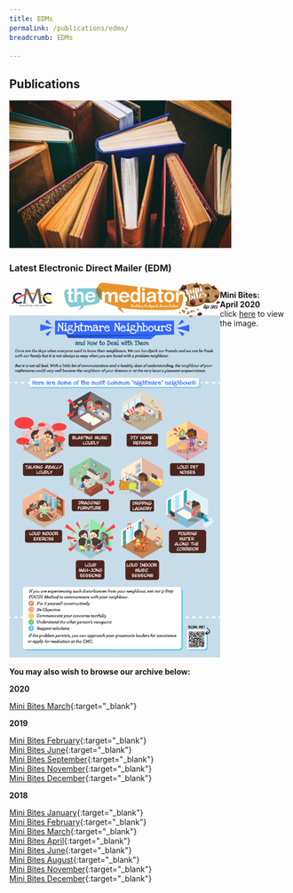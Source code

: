 ```yaml
---
title: EDMs
permalink: /publications/edms/
breadcrumb: EDMs

---
```



<style>
  .image {width: 400px;}
  .image img {max-width: 100%;}
  .flex-container {display: flex;}
  .flex-container .flex-box a .img {width: 400px;}
</style>

## Publications

<div class="image"><img src="/images/1504172802236.jpg/" title="Publications" alt="Publications" style="width:600px"></div>

### Latest Electronic Direct Mailer (EDM)


<div class="flex-container">
  <div class="flex-box">
    <a href="/images/EDM-Nightmare-Neighbours.png/"> <img src="/images/EDM-Nightmare-Neighbours.png/" title="Latest EDMs" alt="Latest EDMs"></a>
  </div>
  <div class="flex-box">
       <p><b>Mini Bites:<br>April 2020</b><br>click <a href="/images/EDM-Nightmare-Neighbours.png/" target="_blank">here</a> to view the image.</p>
  </div>
</div>

**You may also wish to browse our archive below:**

**2020**

[Mini Bites March](/images/EDM-FOCUS-MARCH2020.png/){:target="_blank"}<br>

**2019**

[Mini Bites February](/images/EDM_Dispute_Social_Media.png/){:target="_blank"}<br>
[Mini Bites June](/images/June-EDM-2019-Special-Needs.png/){:target="_blank"}<br>
[Mini Bites September](/images/Let's_All_Be_Professional.png/){:target="_blank"}<br>
[Mini Bites November](/images/MACAD2019.png/){:target="_blank"}<br>
[Mini Bites December](/images/EDM-Holiday-Greetings-2019.png/){:target="_blank"}<br>

**2018**

[Mini Bites January](/images/EDM-Noisy_Neighbour.png/){:target="_blank"}<br>
[Mini Bites February](/images/EDM-Family_Care_Elderly_Parents.png/){:target="_blank"}<br>
[Mini Bites March](/images/EDM-Landlord_Tenant_Dispute.png/){:target="_blank"}<br>
[Mini Bites April](/images/EDM-Smoke_Dispute_Neighbour.png/){:target="_blank"}<br>
[Mini Bites June](/images/EDM-Like_Father_Like_Son_Family_Dispute.png/){:target="_blank"}<br>
[Mini Bites August](/images/EDM-Appointments-and-Awards.png/){:target="_blank"}<br>
[Mini Bites November](/images/November_EDM.png/){:target="_blank"}<br>
[Mini Bites December](/images/December_EDM.gif/){:target="_blank"}<br>